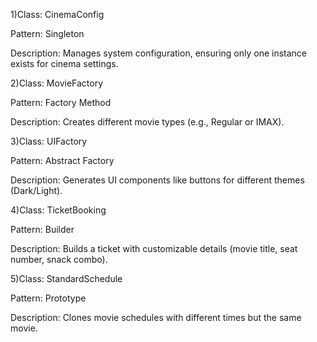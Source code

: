 1)Class: CinemaConfig

Pattern: Singleton

Description: Manages system configuration, ensuring only one instance exists for cinema settings.


2)Class: MovieFactory

Pattern: Factory Method

Description: Creates different movie types (e.g., Regular or IMAX).


3)Class: UIFactory

Pattern: Abstract Factory

Description: Generates UI components like buttons for different themes (Dark/Light).


4)Class: TicketBooking

Pattern: Builder

Description: Builds a ticket with customizable details (movie title, seat number, snack combo).

5)Class: StandardSchedule

Pattern: Prototype

Description: Clones movie schedules with different times but the same movie.

